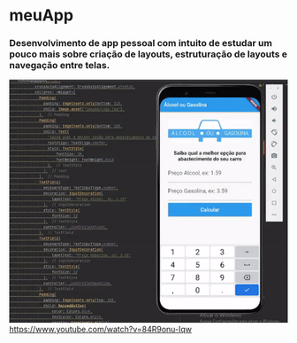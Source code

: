 # meuApp

### Desenvolvimento de app pessoal com intuito de estudar um pouco mais sobre criação de layouts, estruturação de layouts e navegação entre telas. 

![](https://github.com/MelloWill36/alcool_gasolina_app/blob/main/Gif.gif)
https://www.youtube.com/watch?v=84R9onu-Iqw